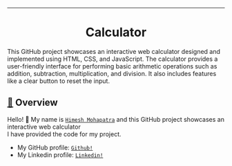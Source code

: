 ----
<p>
  <h1 align="center">
    <b>
  Calculator       <!--The title for my project.--> 
    </b>
  </h1>
</p>

This GitHub project showcases an interactive web calculator designed and implemented using HTML, CSS, and JavaScript. The calculator provides a user-friendly interface for performing basic arithmetic operations such as addition, subtraction, multiplication, and division. It also includes features like a clear button to reset the input. 

<h2 align="left">
     <b>
         <a href="https://github.com/himeshx/Calculator">
             🔰</a> Overview
     </b>
</h2>

Hello! 👋
My name is <a href="https://github.com/himeshx">```Himesh Mohapatra```</a> and this GitHub project showcases an interactive web calculator </br>
I have provided the code for my project. 
- My GitHub profile: <a href="https://github.com/himeshx">```Github!```</a>
- My Linkedin profile: <a href="https://www.linkedin.com/in/himesh-mohapatra-386aa8224/">```Linkedin!```</a>

<div align="center">
    <img src=""/>
</div>

